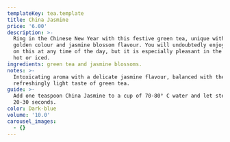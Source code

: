 ```yaml
---
templateKey: tea.template
title: China Jasmine
price: '6.00'
description: >-
  Ring in the Chinese New Year with this festive green tea, unique with its
  golden colour and jasmine blossom flavour. You will undoubtedly enjoy sipping
  on this at any time of the day, but it is especially pleasant in the evening -
  hot or iced.
ingredients: green tea and jasmine blossoms.
notes: >-
  Intoxicating aroma with a delicate jasmine flavour, balanced with the
  refreshingly light taste of green tea.
guide: >-
  Add one teaspoon China Jasmine to a cup of 70-80° C water and let steep for
  20-30 seconds.
color: Dark-blue
volume: '10.0'
carousel_images:
  - {}
---
```


